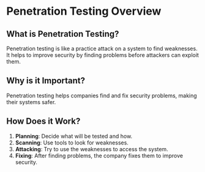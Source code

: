 # Penetration Testing Overview

## What is Penetration Testing?
Penetration testing is like a practice attack on a system to find weaknesses. It helps to improve security by finding problems before attackers can exploit them.

## Why is it Important?
Penetration testing helps companies find and fix security problems, making their systems safer.

## How Does it Work?
1. **Planning**: Decide what will be tested and how.
2. **Scanning**: Use tools to look for weaknesses.
3. **Attacking**: Try to use the weaknesses to access the system.
4. **Fixing**: After finding problems, the company fixes them to improve security.
